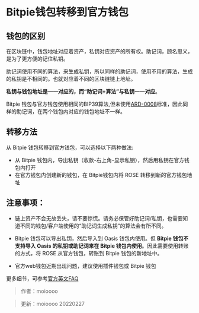 # Bitpie钱包转移到官方钱包

## 钱包的区别

在区块链中，钱包地址对应着资产，私钥对应资产的所有权。助记词，顾名思义，是为了更方便的记住私钥。

助记词使用不同的算法，来生成私钥，所以同样的助记词，使用不用的算法，生成的私钥是不相同的。也就对应着不同的区块链链上地址。

**私钥与钱包地址是一一对应的，而“助记词+算法”与私钥一一对应**。

Bitpie 钱包与官方钱包使用相同的BIP39算法,但未使用[ARD-0008](https://github.com/oasisprotocol/oasis-core/blob/master/docs/adr/0008-standard-account-key-generation.md)标准，因此同样的助记词，在两个钱包内对应的钱包地址不一样。

## 转移方法

从 Bitpie 钱包转移到官方钱包，可以选择以下两种做法:

- 从 Bitpie 钱包内，导出私钥（收款-右上角-显示私钥），然后用私钥在官方钱包内打开
- 在官方钱包内创建新的钱包，在 Bitpie钱包内将 ROSE 转移到新的官方钱包地址

## 注意事项：

- 链上资产不会无故丢失，请不要惊慌。请务必保管好助记词/私钥，也需要知道不同的钱包/客户端使用的“助记词生成私钥”的算法会有所不同。

- Bitpie 钱包可以导出私钥，然后导入到 Oasis 钱包内使用。但 **Bitpie 钱包不支持导入 Oasis 的私钥或助记词来在 Bitpie 钱包内使用**。因此需要使用转账的方式，将 ROSE 从官方钱包，转账到 Bitpie 钱包的新地址中。 

- 官方web钱包近期出现问题，建议使用插件钱包或 Bitpie 钱包

更多细节，可参考[官方英文FAQ](https://docs.oasis.dev/general/manage-tokens/faq#how-can-i-export-my-bitpie-wallets-oasis-account-private-key)

> 作者：moioooo

> 更新：moioooo 20220227